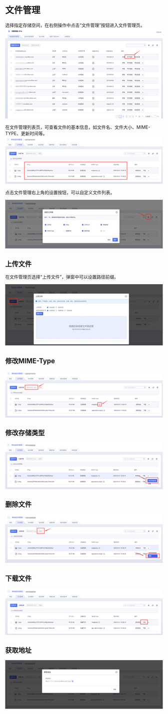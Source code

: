

# 文件管理

选择指定存储空间，在右侧操作中点击“文件管理”按钮进入文件管理页。
![image](/images/文件管理1.png)

在文件管理列表页，可查看文件的基本信息，如文件名、文件大小、MIME-TYPE、更新时间等。
![image](/images/文件管理2.png)

点击文件管理右上角的设置按钮，可以自定义文件列表。

![image](/images/文件管理3.png)

## 上传文件

在文件管理页选择“上传文件”，弹窗中可以设置路径前缀。

![image](/images/文件管理4.png)

## 修改MIME-Type

![image](/images/文件管理5.png)

## 修改存储类型

![image](/images/文件管理9.png)

## 删除文件

![image](/images/文件管理6.png)

## 下载文件

![image](/images/文件管理7.png)

## 获取地址

![image](/images/文件管理8.png)
